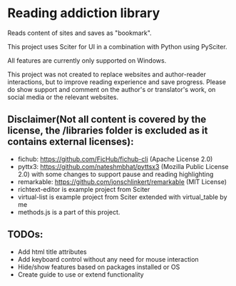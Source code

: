 # Reading addiction library

Reads content of sites and saves as "bookmark".

This project uses Sciter for UI in a combination with Python using PySciter.

All features are currently only supported on Windows.

This project was not created to replace websites and author-reader interactions, but to improve reading experience and save progress. Please do show support and comment on the author's or translator's work, on social media or the relevant websites.

## Disclaimer(Not all content is covered by the license, the /libraries folder is excluded as it contains external licenses):

- fichub: https://github.com/FicHub/fichub-cli (Apache License 2.0)
- pyttx3: https://github.com/nateshmbhat/pyttsx3 (Mozilla Public License 2.0) with some changes to support pause and reading highlighting
- remarkable: https://github.com/jonschlinkert/remarkable (MIT License)
- richtext-editor is example project from Sciter
- virtual-list is example project from Sciter extended with virtual_table by me
- methods.js is a part of this project.

## TODOs:

- Add html title attributes
- Add keyboard control without any need for mouse interaction
- Hide/show features based on packages installed or OS
- Create guide to use or extend functionality
